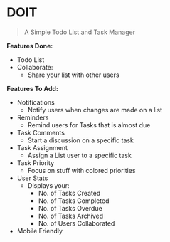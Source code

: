 # DOIT
> A Simple Todo List and Task Manager


**Features Done:**
- Todo List
- Collaborate:
   - Share your list with other users


**Features To Add:**
- Notifications
  - Notify users when changes are made on a list
- Reminders
  - Remind users for Tasks that is almost due
- Task Comments
  - Start a discussion on a specific task
- Task Assignment
  - Assign a List user to a specific task
- Task Priority
  - Focus on stuff with colored priorities
- User Stats
  - Displays your:
    - No. of Tasks Created
    - No. of Tasks Completed
    - No. of Tasks Overdue
    - No. of Tasks Archived
    - No. of Users Collaborated
- Mobile Friendly